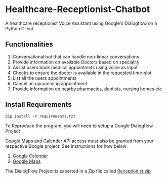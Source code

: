 # Healthcare-Receptionist-Chatbot
A healthcare receptionist Voice Assistant using Google's Dialogflow on a Python Client

## Functionalities
1. Conversational bot that can handle non-linear conversations
2. Provide information on available Doctors based on speciality
3. Assist users book medical appointmets using voice as input
  1. Checks to ensure the doctor is available in the requested time-slot
4. List all the users appointments
5. Cancel an upcomming appointment
6. Provide information on nearby pharmacies, dentists, nursing homes etc   

## Install Requirements
```
pip install -r requirements.txt
```

To Reproduce the program, you will need to setup a Google Dialogflow Project <br>

Google Maps and Calendar API access must also be granted from your respective Google project. See instructions for how below:
1. [Google Calendar](https://developers.google.com/calendar/api/quickstart/python)
2. [Google Maps](https://developers.google.com/maps/documentation/places/web-service/get-api-key)

The DialogFlow Project is exported in a Zip file called [Receptionist.zip](Receptionist.zip)
